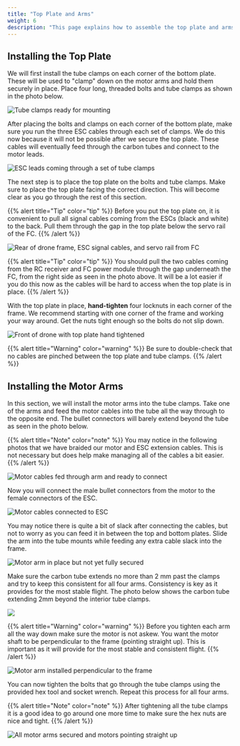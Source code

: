 ```yaml
---
title: "Top Plate and Arms"
weight: 6
description: "This page explains how to assemble the top plate and arms, as well as plugging in the motor cables."
---
```


## Installing the Top Plate

We will first install the tube clamps on each corner of the bottom plate.
These will be used to "clamp" down on the motor arms and hold them securely in place.
Place four long, threaded bolts and tube clamps as shown in the photo below.

![Tube clamps ready for mounting](top_tube_mounts.jpg)

After placing the bolts and clamps on each corner of the bottom plate,
make sure you run the three ESC cables through each set of clamps.
We do this now because it will not be possible after we secure the top plate.
These cables will eventually feed through the carbon tubes and connect to
the motor leads.

![ESC leads coming through a set of tube clamps](tube_mounts_with_esc_wires.jpg)

The next step is to place the top plate on the bolts and tube clamps.
Make sure to place the top plate facing the correct direction.
This will become clear as you go through the rest of this section.

{{% alert title="Tip" color="tip" %}}
Before you put the top plate on, it is convenient to pull all signal cables coming
from the ESCs (black and white) to the back. Pull them through the gap
in the top plate below the servo rail of the FC.
{{% /alert %}}

![Rear of drone frame, ESC signal cables, and servo rail from FC](top_plate_rear.jpg)

{{% alert title="Tip" color="tip" %}}
You should pull the two cables coming from the RC receiver and FC power module
through the gap underneath the FC, from the right side as seen in the photo above.
It will be a lot easier if you do this now as the cables will be
hard to access when the top plate is in place.
{{% /alert %}}

With the top plate in place, **hand-tighten** four locknuts in each corner
of the frame. We recommend starting with one corner of the frame and working
your way around. Get the nuts tight enough so the bolts do not slip down.

![Front of drone with top plate hand tightened](top_plate_front.jpg)

{{% alert title="Warning" color="warning" %}}
Be sure to double-check that no cables are pinched between the
top plate and tube clamps.
{{% /alert %}}

## Installing the Motor Arms

In this section, we will install the motor arms into the tube clamps.
Take one of the arms and feed the motor cables into the tube all the way through
to the opposite end. The bullet connectors will barely extend beyond the
tube as seen in the photo below.

{{% alert title="Note" color="note" %}}
You may notice in the following photos that we have braided
our motor and ESC extension cables. This is not necessary but does
help make managing all of the cables a bit easier.
{{% /alert %}}

![Motor cables fed through arm and ready to connect](arm_with_cables.jpg)

Now you will connect the male bullet connectors from the motor to the
female connectors of the ESC.

![Motor cables connected to ESC](arm_with_esc_cables_attached.jpg)

You may notice there is quite a bit of slack after connecting the cables,
but not to worry as you can feed it in between the top and bottom plates.
Slide the arm into the tube mounts while feeding any extra cable slack into the frame.

![Motor arm in place but not yet fully secured](motor_and_arm_in_place.jpg)

Make sure the carbon tube extends no more than 2 mm past the clamps and try to keep
this consistent for all four arms. Consistency is key as it provides for the most
stable flight. The photo below shows the carbon tube extending 2mm beyond
the interior tube clamps.

![](motor_tube_clamp_closeup.jpg)

{{% alert title="Warning" color="warning" %}}
Before you tighten each arm all the way down make sure the motor is not askew.
You want the motor shaft to be perpendicular to the frame (pointing straight up).
This is important as it will provide for the most stable and consistent flight.
{{% /alert %}}

![Motor arm installed perpendicular to the frame](motor_straight_up.jpg)

You can now tighten the bolts that go through the tube clamps using
the provided hex tool and socket wrench. Repeat this process for all four arms.

{{% alert title="Note" color="note" %}}
After tightening all the tube clamps it is a good idea to go around one
more time to make sure the hex nuts are nice and tight.
{{% /alert %}}

![All motor arms secured and motors pointing straight up](motors_top_down.jpg)


